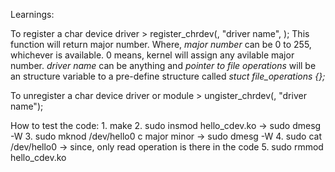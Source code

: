 Learnings:

To register a char device driver
    > register_chrdev(<major number>, "driver name", <pointer to file operations>);
    This function will return major number.
    Where, *major number* can be 0 to 255, whichever is available. 0 means, kernel
    will assign any avilable major number.
    *driver name* can be anything and
    *pointer to file operations* will be an structure variable to a pre-define
    structure called *stuct file_operations <name> {};*
    
To unregister a char device driver or module
    > ungister_chrdev(<major number>, "driver name");


How to test the code:
    1. make
    2. sudo insmod hello_cdev.ko -> sudo dmesg -W
    3. sudo mknod /dev/hello0 c major minor -> sudo dmesg -W
    4. sudo cat /dev/hello0 -> since, only read operation is there in the code
    5. sudo rmmod hello_cdev.ko
